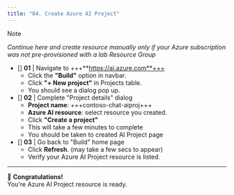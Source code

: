 ```yaml
---
title: "04. Create Azure AI Project"
---
```


> [!NOTE]
_Continue here and create resource manually only if your Azure subscription was not pre-provisioned with a lab Resource Group_

* []  **01** | Navigate to +++**https://ai.azure.com**+++ 
    - Click the **"Build"** option in navbar.
    - Click **"+ New project"**  in Projects table.
    - You should see a dialog pop up.
* [] **02** | Complete "Project details" dialog
    - **Project name**: +++contoso-chat-aiproj+++
    - **Azure AI resource**: select resource you created.
    - Click **"Create a project"**
    - This will take a few minutes to complete
    - You should be taken to created AI Project page
* [] **03** | Go back to "Build" home page
    - Click **Refresh**. (may take a few secs to appear)
    - Verify your Azure AI Project resource is listed. 

---

🥳 **Congratulations!** <br/> You're Azure AI Project resource is ready.
